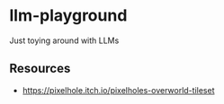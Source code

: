 # llm-playground
Just toying around with LLMs

## Resources
- https://pixelhole.itch.io/pixelholes-overworld-tileset
